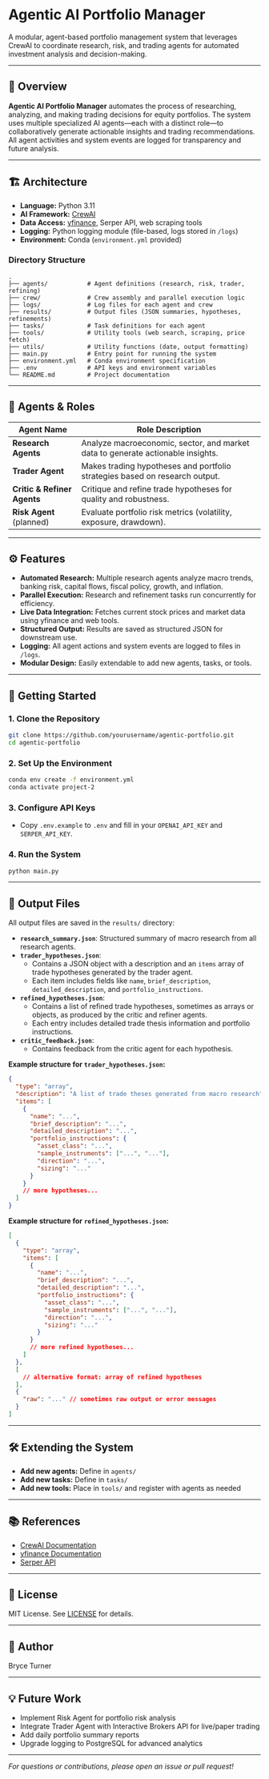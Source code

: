 # Agentic AI Portfolio Manager

A modular, agent-based portfolio management system that leverages CrewAI to coordinate research, risk, and trading agents for automated investment analysis and decision-making.

---

## 🚀 Overview

**Agentic AI Portfolio Manager** automates the process of researching, analyzing, and making trading decisions for equity portfolios. The system uses multiple specialized AI agents—each with a distinct role—to collaboratively generate actionable insights and trading recommendations. All agent activities and system events are logged for transparency and future analysis.

---

## 🏗️ Architecture

- **Language:** Python 3.11
- **AI Framework:** [CrewAI](https://github.com/joaomdmoura/crewAI)
- **Data Access:** [yfinance](https://github.com/ranaroussi/yfinance), Serper API, web scraping tools
- **Logging:** Python logging module (file-based, logs stored in `/logs`)
- **Environment:** Conda (`environment.yml` provided)

### Directory Structure

```
.
├── agents/           # Agent definitions (research, risk, trader, refining)
├── crew/             # Crew assembly and parallel execution logic
├── logs/             # Log files for each agent and crew
├── results/          # Output files (JSON summaries, hypotheses, refinements)
├── tasks/            # Task definitions for each agent
├── tools/            # Utility tools (web search, scraping, price fetch)
├── utils/            # Utility functions (date, output formatting)
├── main.py           # Entry point for running the system
├── environment.yml   # Conda environment specification
├── .env              # API keys and environment variables
└── README.md         # Project documentation
```

---

## 🧠 Agents & Roles

| Agent Name                  | Role Description                                                                                   |
|-----------------------------|---------------------------------------------------------------------------------------------------|
| **Research Agents**         | Analyze macroeconomic, sector, and market data to generate actionable insights.                   |
| **Trader Agent**            | Makes trading hypotheses and portfolio strategies based on research output.                       |
| **Critic & Refiner Agents** | Critique and refine trade hypotheses for quality and robustness.                                  |
| **Risk Agent** (planned)    | Evaluate portfolio risk metrics (volatility, exposure, drawdown).                                 |

---

## ⚙️ Features

- **Automated Research:** Multiple research agents analyze macro trends, banking risk, capital flows, fiscal policy, growth, and inflation.
- **Parallel Execution:** Research and refinement tasks run concurrently for efficiency.
- **Live Data Integration:** Fetches current stock prices and market data using yfinance and web tools.
- **Structured Output:** Results are saved as structured JSON for downstream use.
- **Logging:** All agent actions and system events are logged to files in `/logs`.
- **Modular Design:** Easily extendable to add new agents, tasks, or tools.

---

## 🏁 Getting Started

### 1. Clone the Repository

```sh
git clone https://github.com/yourusername/agentic-portfolio.git
cd agentic-portfolio
```

### 2. Set Up the Environment

```sh
conda env create -f environment.yml
conda activate project-2
```

### 3. Configure API Keys

- Copy `.env.example` to `.env` and fill in your `OPENAI_API_KEY` and `SERPER_API_KEY`.

### 4. Run the System

```sh
python main.py
```

---

## 📝 Output Files

All output files are saved in the `results/` directory:

- **`research_summary.json`**: Structured summary of macro research from all research agents.
- **`trader_hypotheses.json`**:  
  - Contains a JSON object with a description and an `items` array of trade hypotheses generated by the trader agent.
  - Each item includes fields like `name`, `brief_description`, `detailed_description`, and `portfolio_instructions`.
- **`refined_hypotheses.json`**:  
  - Contains a list of refined trade hypotheses, sometimes as arrays or objects, as produced by the critic and refiner agents.
  - Each entry includes detailed trade thesis information and portfolio instructions.
- **`critic_feedback.json`**:  
  - Contains feedback from the critic agent for each hypothesis.

**Example structure for `trader_hypotheses.json`:**
```json
{
  "type": "array",
  "description": "A list of trade theses generated from macro research",
  "items": [
    {
      "name": "...",
      "brief_description": "...",
      "detailed_description": "...",
      "portfolio_instructions": {
        "asset_class": "...",
        "sample_instruments": ["...", "..."],
        "direction": "...",
        "sizing": "..."
      }
    }
    // more hypotheses...
  ]
}
```

**Example structure for `refined_hypotheses.json`:**
```json
[
  {
    "type": "array",
    "items": [
      {
        "name": "...",
        "brief_description": "...",
        "detailed_description": "...",
        "portfolio_instructions": {
          "asset_class": "...",
          "sample_instruments": ["...", "..."],
          "direction": "...",
          "sizing": "..."
        }
      }
      // more refined hypotheses...
    ]
  },
  [
    // alternative format: array of refined hypotheses
  ],
  {
    "raw": "..." // sometimes raw output or error messages
  }
]
```

---

## 🛠️ Extending the System

- **Add new agents:** Define in `agents/`
- **Add new tasks:** Define in `tasks/`
- **Add new tools:** Place in `tools/` and register with agents as needed

---

## 📚 References

- [CrewAI Documentation](https://docs.crewai.com/)
- [yfinance Documentation](https://github.com/ranaroussi/yfinance)
- [Serper API](https://serper.dev/)

---

## 📝 License

MIT License. See [LICENSE](LICENSE) for details.

---

## 👤 Author

Bryce Turner

---

## 💡 Future Work

- Implement Risk Agent for portfolio risk analysis
- Integrate Trader Agent with Interactive Brokers API for live/paper trading
- Add daily portfolio summary reports
- Upgrade logging to PostgreSQL for advanced analytics

---

*For questions or contributions, please open an issue or pull request!*